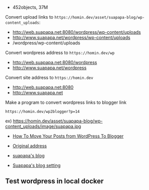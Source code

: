 - 452objects, 37M


Convert upload links to `https://homin.dev/asset/suapapa-blog/wp-content_uploads`:
- http://web.suapapa.net:8080/wordpress/wp-content/uploads
- http://www.suapapa.net/wordpress/wp-content/uploads
- /wordpress/wp-content/uploads

Convert wordpress address to `https://homin.dev/wp`
- http://web.suapapa.net:8080/wordpress
- http://www.suapapa.net/wordpress

Convert site address to `https://homin.dev`
- http://web.suapapa.net:8080
- http://www.suapapa.net


Make a program to convert wordpress links to blogger link
```
https://homin.dev/wp2blogger?p=14
```

ex) https://homin.dev/asset/suapapa-blog/wp-content_uploads/image/suapapa.jpg

- [How To Move Your Posts from WordPress To Blogger](https://wpsites.net/wordpress-tips/wordpress-to-blogger-how-to-move-your-blog-from-wordpress-to-blogger/)

- [Original address](http://web.suapapa.net:8080/wordpress)
- [suapapa's blog](http://suapapas-blog.blogspot.com/)
- [Suapapa's blog setting](https://www.blogger.com/blog/settings/6032755754556829594)

## Test wordpress in local docker

